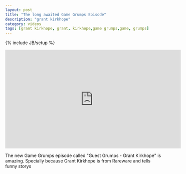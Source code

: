```yaml
---
layout: post
title: "The long awaited Game Grumps Episode"
description: "grant kirkhope"
category: videos
tags: [grant kirkhope, grant, kirkhope,game grumps,game, grumps]
---
```

{% include JB/setup %}
<iframe width="560" height="315" src="http://www.youtube.com/embed/t70l-9n1rCQ" frameborder="0" allowfullscreen="allowfullscreen"></iframe>

The new Game Grumps episode called "Guest Grumps - Grant Kirkhope" is amazing. Specially because Grant Kirkhope is from
Rareware and tells funny storys